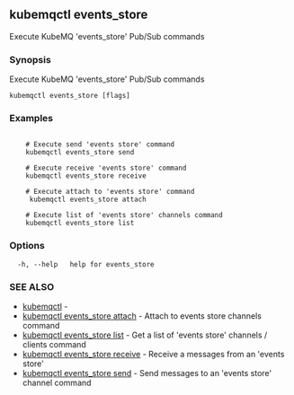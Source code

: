 ## kubemqctl events_store

Execute KubeMQ 'events_store' Pub/Sub commands

### Synopsis

Execute KubeMQ 'events_store' Pub/Sub commands

```
kubemqctl events_store [flags]
```

### Examples

```

	# Execute send 'events store' command 
	kubemqctl events_store send

	# Execute receive 'events store' command
	kubemqctl events_store receive

	# Execute attach to 'events store' command
	 kubemqctl events_store attach

	# Execute list of 'events store' channels command
 	kubemqctl events_store list

```

### Options

```
  -h, --help   help for events_store
```

### SEE ALSO

* [kubemqctl](kubemqctl.md)	 - 
* [kubemqctl events_store attach](kubemqctl_events_store_attach.md)	 - Attach to events store channels command
* [kubemqctl events_store list](kubemqctl_events_store_list.md)	 - Get a list of 'events store' channels / clients command
* [kubemqctl events_store receive](kubemqctl_events_store_receive.md)	 - Receive a messages from an 'events store'
* [kubemqctl events_store send](kubemqctl_events_store_send.md)	 - Send messages to an 'events store' channel command


